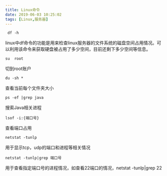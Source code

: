 ```yaml
---
title: Linux命令
date: 2019-06-03 10:25:02
tags: [Linux,服务器]
---
```


```shell
 df -h
```

linux中df命令的功能是用来检查linux服务器的文件系统的磁盘空间占用情况。可以利用该命令来获取硬盘被占用了多少空间，目前还剩下多少空间等信息。

```shell
su  root
```

切到root账户 

```shell
du -sh *
```

查看当前每个文件夹大小

```shell
ps -ef |grep java 
```

搜索Java相关进程

```shell
lsof -i:{端口号}
```

查看端口占用

```shell 
netstat -tunlp
```

用于显示tcp，udp的端口和进程等相关情况

```shell
netstat -tunlp|grep 端口号
```

用于查看指定端口号的进程情况，如查看22端口的情况，netstat -tunlp|grep 22